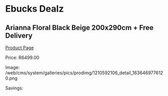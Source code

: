 
# Ebucks Dealz
## Arianna Floral Black Beige 200x290cm + Free Delivery
[Product Page](https://www.ebucks.com/web/shop/productSelected.do?prodId=1210592106&catId=1209942441)

Price: R6499.00

Image: /web/cms/system/galleries/pics/prodimg/1210592106_detail_1636469776120.png

Savings: 


	